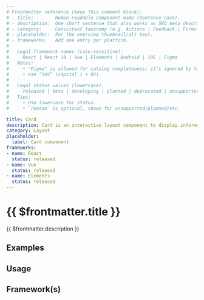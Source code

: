 ```yaml
---
# Frontmatter reference (keep this comment block):
# - title:        Human-readable component name (Sentence case).
# - description:  One short sentence that also works as SEO meta description.
# - category:     Consistent taxonomy (e.g. Actions | Feedback | Forms | Navigation | Data display | Layout | Utilities).
# - placeholder:  For the overview thumbnail/alt text.
# - frameworks:   Add one entry per platform.
#
#   Legal framework names (case-sensitive):
#     React | React 19 | Vue | Elements | Android | iOS | Figma
#   Notes:
#     • "Figma" is allowed for catalog completeness; it’s ignored by tabs/matrix.
#     • Use “iOS” (capital i + OS).
#
#   Legal status values (lowercase):
#     released | beta | developing | planned | deprecated | unsupported
#   Tips:
#     • Use lowercase for status.
#     • `reason` is optional, shown for unsupported/planned/etc.

title: Card
description: Card is an interactive layout component to display information.
category: Layout
placeholder:
  label: Card component
frameworks:
- name: React
  status: released
- name: Vue
  status: released
- name: Elements
  status: released
---
```

# {{ $frontmatter.title }}
{{ $frontmatter.description }}

<DsComponentStatus align="left" hide-unsupported />

## Examples
<ThemeSwitcher />
<card-example />

## Usage

<component-design-guidelines name="Warp - Components / Card" link="https://www.figma.com/file/nkiRpuVu6XRfvY96BA80H8/Components-overview?type=design&node-id=377-34742&mode=design" />

## Framework(s)
<DsCodeTabs />

<component-questions />